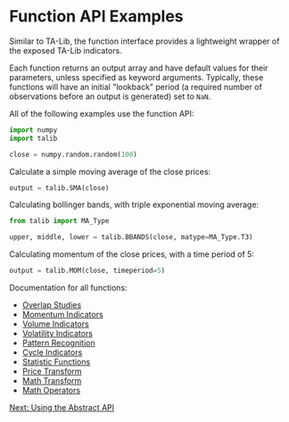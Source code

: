 # Function API Examples

Similar to TA-Lib, the function interface provides a lightweight wrapper of
the exposed TA-Lib indicators.

Each function returns an output array and have default values for their
parameters, unless specified as keyword arguments. Typically, these functions
will have an initial "lookback" period (a required number of observations
before an output is generated) set to ``NaN``.

All of the following examples use the function API:

```python
import numpy
import talib

close = numpy.random.random(100)
```

Calculate a simple moving average of the close prices:

```python
output = talib.SMA(close)
```

Calculating bollinger bands, with triple exponential moving average:

```python
from talib import MA_Type

upper, middle, lower = talib.BBANDS(close, matype=MA_Type.T3)
```

Calculating momentum of the close prices, with a time period of 5:

```python
output = talib.MOM(close, timeperiod=5)
```

Documentation for all functions:

* [Overlap Studies](func_groups/overlap_studies.html)
* [Momentum Indicators](func_groups/momentum_indicators.html)
* [Volume Indicators](func_groups/volume_indicators.html)
* [Volatility Indicators](func_groups/volatility_indicators.html)
* [Pattern Recognition](func_groups/pattern_recognition.html)
* [Cycle Indicators](func_groups/cycle_indicators.html)
* [Statistic Functions](func_groups/statistic_functions.html)
* [Price Transform](func_groups/price_transform.html)
* [Math Transform](func_groups/math_transform.html)
* [Math Operators](func_groups/math_operators.html)

[Next: Using the Abstract API](abstract.html)
